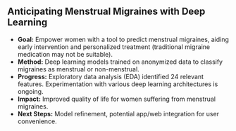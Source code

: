 ## Anticipating Menstrual Migraines with Deep Learning

* **Goal:** Empower women with a tool to predict menstrual migraines, aiding early intervention and personalized treatment (traditional migraine medication may not be suitable).
* **Method:** Deep learning models trained on anonymized data to classify migraines as menstrual or non-menstrual.
* **Progress:** Exploratory data analysis (EDA) identified 24 relevant features. Experimentation with various deep learning architectures is ongoing.
* **Impact:** Improved quality of life for women suffering from menstrual migraines.
* **Next Steps:** Model refinement, potential app/web integration for user convenience.
